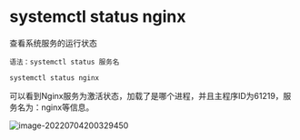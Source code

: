 # systemctl status nginx

查看系统服务的运行状态

```shell
语法：systemctl status 服务名
```

```shell
systemctl status nginx
```

可以看到Nginx服务为激活状态，加载了是哪个进程，并且主程序ID为61219，服务名为：nginx等信息。

![image-20220704200329450](C:/Users/wangnaixing/AppData/Roaming/Typora/typora-user-images/image-20220704200329450.png)